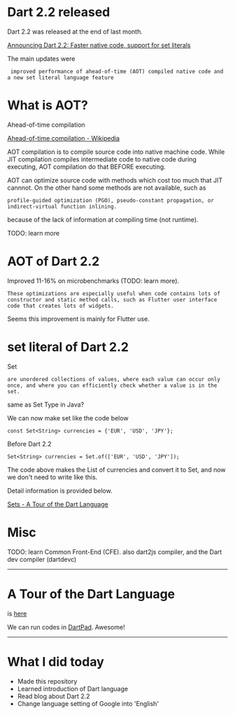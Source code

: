 # Dart 2.2 released

Dart 2.2 was released at the end of last month. 

[Announcing Dart 2.2: Faster native code, support for set literals](https://medium.com/dartlang/announcing-dart-2-2-faster-native-code-support-for-set-literals-7e2ab19cc86d)

The main updates were

```
 improved performance of ahead-of-time (AOT) compiled native code and a new set literal language feature
 ```

 # What is AOT?

Ahead-of-time compilation

[Ahead-of-time compilation - Wikipedia](https://en.wikipedia.org/wiki/Ahead-of-time_compilation)

AOT compilation is to compile source code into native machine code. While JIT compilation compiles intermediate code to native code during executing, AOT compilation do that BEFORE executing.

 AOT can optimize source code with methods which cost too much that JIT cannnot. On the other hand some methods are not available, such as 

 ```
 profile-guided optimization (PGO), pseudo-constant propagation, or indirect-virtual function inlining.
 ```

 because of the lack of information at compiling time (not runtime).

 TODO: learn more

# AOT of Dart 2.2 

Improved 11-16% on microbenchmarks (TODO: learn more).

```
These optimizations are especially useful when code contains lots of constructor and static method calls, such as Flutter user interface code that creates lots of widgets.
```

Seems this improvement is mainly for Flutter use.

# set literal of Dart 2.2

Set 

```
are unordered collections of values, where each value can occur only once, and where you can efficiently check whether a value is in the set.
```

same as Set Type in Java?

We can now make set like the code below

```
const Set<String> currencies = {'EUR', 'USD', 'JPY'};
```

Before Dart 2.2

```
Set<String> currencies = Set.of(['EUR', 'USD', 'JPY']);
```

The code above makes the List of currencies and convert it to Set, and now we don't need to write like this.

Detail information is provided below.

[Sets - A Tour of the Dart Language](https://www.dartlang.org/guides/language/language-tour#sets)

# Misc

TODO: learn Common Front-End (CFE). also dart2js compiler, and the Dart dev compiler (dartdevc) 

---

# A Tour of the Dart Language

is [here](https://www.dartlang.org/guides/language/language-tour)

We can run codes in [DartPad](https://dartpad.dartlang.org/). Awesome!




---

# What I did today

- Made this repository
- Learned introduction of Dart language
- Read blog about Dart 2.2
- Change language setting of Google into 'English'
